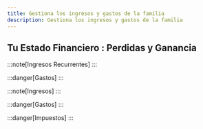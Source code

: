 ```yaml
---
title: Gestiona los ingresos y gastos de la familia
description: Gestiona los ingresos y gastos de la familia
---
```


## Tu Estado Financiero : Perdidas y Ganancia

:::note[Ingresos Recurrentes]
:::

:::danger[Gastos]
:::

:::note[Ingresos]
:::

:::danger[Gastos]
:::

:::danger[Impuestos]
:::
